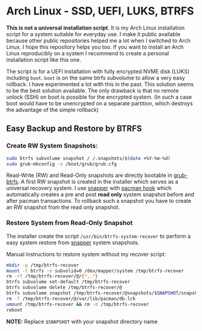 # Arch Linux - SSD, UEFI, LUKS, BTRFS

**This is not a universal installation script**. It is my Arch Linux installation script for a system suitable for everyday use. I make it public available because other public repositories helped me a lot when I switched to Arch Linux. I hope this repository helps you too. If you want to install an Arch Linux reproducibly on a system I recommend to create a personal installation script like this one.

The script is for a UEFI installation with fully encrypted NVME disk (LUKS) including `boot`. `boot` is on the same btrfs subvolume to allow a very easy rollback. I have experimented a lot with this in the past. This solution seems to be the best solution available. The only drawback is that no remote unlock (SSH) on boot is possible for the encrypted system. (In such a case boot would have to be unencrypted on a separate partition, which destroys the advantage of the simple rollback)

## Easy Backup and Restore by BTRFS

### Create RW System Snapshots:

```bash
sudo btrfs subvolume snapshot / /.snapshots/$(date +%Y-%m-%d)
sudo grub-mkconfig -o /boot/grub/grub.cfg
```

Read-Write (RW) and Read-Only snapshots are directly bootable in [grub-btrfs](https://github.com/Antynea/grub-btrfs). A first RW snapshot is created in the installer which serves as a universal recovery system. I use [snapper](https://wiki.archlinux.org/index.php/Snapper) with [pacman hook](https://github.com/wesbarnett/snap-pac) which automatically creates a pre and post **read only** system snapshot before and after pacman transactions. To rollback such a snapshot you have to create an RW snapshot from the read only snapshot.

### Restore System from Read-Only Snapshot

The installer create the script `/usr/bin/btrfs-system-recover` to perform a easy system restore from [snapper](https://wiki.archlinux.org/index.php/Snapper) system snapshots.

Manual instructions to restore system without my recover script:

```bash
mkdir -p /tmp/btrfs-recover
mount -t btrfs -o subvolid=0 /dev/mapper/system /tmp/btrfs-recover
rm -rf /tmp/btrfs-recover/@/{*,.*}
btrfs subvolume set-default /tmp/btrfs-recover
btrfs subvolume delete /tmp/btrfs-recover/@
btrfs subvolume snapshot /tmp/btrfs-recover/@snapshots/$SNAPSHOT/snapshot /tmp/btrfs-recover/@
rm -f /tmp/btrfs-recover/@/var/lib/pacman/db.lck
umount /tmp/btrfs-recover && rm -d /tmp/btrfs-recover
reboot
```

**NOTE:** Replace `$SNAPSHOT` with your snapshot directory name
